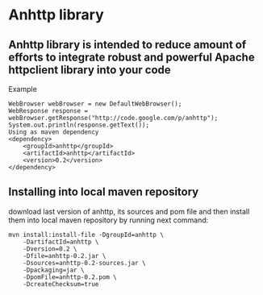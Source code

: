 # Anhttp library

## Anhttp library is intended to reduce amount of efforts to integrate robust and powerful Apache httpclient library into your code

Example

    WebBrowser webBrowser = new DefaultWebBrowser();
    WebResponse response = webBrowser.getResponse("http://code.google.com/p/anhttp");
    System.out.println(response.getText());
    Using as maven dependency
    <dependency>
        <groupId>anhttp</groupId>
        <artifactId>anhttp</artifactId>
        <version>0.2</version>
    </dependency>

## Installing into local maven repository

download last version of anhttp, its sources and pom file and then install them into local maven repository by running next command:

    mvn install:install-file -DgroupId=anhttp \
        -DartifactId=anhttp \
        -Dversion=0.2 \
        -Dfile=anhttp-0.2.jar \
        -Dsources=anhttp-0.2-sources.jar \
        -Dpackaging=jar \
        -DpomFile=anhttp-0.2.pom \
        -DcreateChecksum=true
